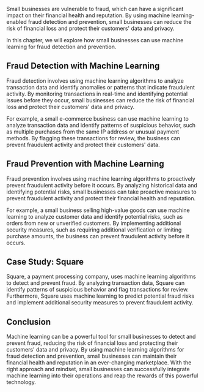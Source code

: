 
Small businesses are vulnerable to fraud, which can have a significant impact on their financial health and reputation. By using machine learning-enabled fraud detection and prevention, small businesses can reduce the risk of financial loss and protect their customers' data and privacy.

In this chapter, we will explore how small businesses can use machine learning for fraud detection and prevention.

Fraud Detection with Machine Learning
-------------------------------------

Fraud detection involves using machine learning algorithms to analyze transaction data and identify anomalies or patterns that indicate fraudulent activity. By monitoring transactions in real-time and identifying potential issues before they occur, small businesses can reduce the risk of financial loss and protect their customers' data and privacy.

For example, a small e-commerce business can use machine learning to analyze transaction data and identify patterns of suspicious behavior, such as multiple purchases from the same IP address or unusual payment methods. By flagging these transactions for review, the business can prevent fraudulent activity and protect their customers' data.

Fraud Prevention with Machine Learning
--------------------------------------

Fraud prevention involves using machine learning algorithms to proactively prevent fraudulent activity before it occurs. By analyzing historical data and identifying potential risks, small businesses can take proactive measures to prevent fraudulent activity and protect their financial health and reputation.

For example, a small business selling high-value goods can use machine learning to analyze customer data and identify potential risks, such as orders from new or unverified customers. By implementing additional security measures, such as requiring additional verification or limiting purchase amounts, the business can prevent fraudulent activity before it occurs.

Case Study: Square
------------------

Square, a payment processing company, uses machine learning algorithms to detect and prevent fraud. By analyzing transaction data, Square can identify patterns of suspicious behavior and flag transactions for review. Furthermore, Square uses machine learning to predict potential fraud risks and implement additional security measures to prevent fraudulent activity.

Conclusion
----------

Machine learning can be a powerful tool for small businesses to detect and prevent fraud, reducing the risk of financial loss and protecting their customers' data and privacy. By using machine learning algorithms for fraud detection and prevention, small businesses can maintain their financial health and reputation in an ever-changing marketplace. With the right approach and mindset, small businesses can successfully integrate machine learning into their operations and reap the rewards of this powerful technology.
